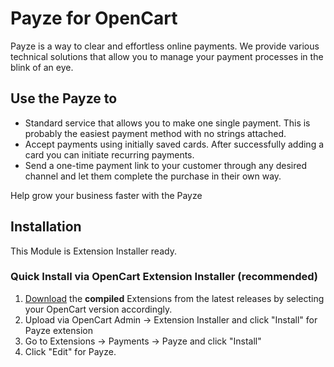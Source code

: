 # Payze for OpenCart

Payze is a way to clear and effortless online payments. We provide various technical solutions that allow you to manage your payment processes in the blink of an eye. 

## Use the Payze to
- Standard service that allows you to make one single payment. This is probably the easiest payment method with no strings attached.
- Accept payments using initially saved cards. After successfully adding a card you can initiate recurring payments.
- Send a one-time payment link to your customer through any desired channel and let them complete the purchase in their own way.

Help grow your business faster with the Payze

## Installation
This Module is Extension Installer ready.

### Quick Install via OpenCart Extension Installer (recommended)
1. [Download](https://github.com/Dreamvention/payze/releases) the **compiled** Extensions from the latest releases by selecting your OpenCart version accordingly.
2. Upload via OpenCart Admin -> Extension Installer and click "Install" for Payze extension
3. Go to Extensions -> Payments -> Payze and click "Install"
4. Click "Edit" for Payze.
